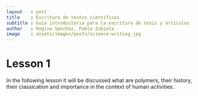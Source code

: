```yaml
---
layout   : post
title    : Escritura de textos científicos
subtitle : Guía introductoria para la escritura de tesis y artículos
author   : Regina Sánchez, Pablo Zubieta
image    : assets/images/posts/science-writing.jpg
---
```


# [](#header-1)Lesson 1

In the following lesson it will be discussed what are polymers, their history,
their classication and importance in the context of human activities.
